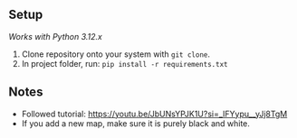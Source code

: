 ## Setup
*Works with Python 3.12.x*
1) Clone repository onto your system with ```git clone```.
2) In project folder, run: ```pip install -r requirements.txt```

## Notes
- Followed tutorial: https://youtu.be/JbUNsYPJK1U?si=_IFYypu__yJj8TgM
- If you add a new map, make sure it is purely black and white.